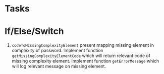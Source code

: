 # Tasks

# If/Else/Switch

1. `codeToMissingComplexityElement` present mapping missing element in complexity of password.
   Implement function `getMissingComplexityElementCode` which will return relevant code of missing complexity element.
   Implement function `getErrorMessage` which will log relevant message on missing element.
